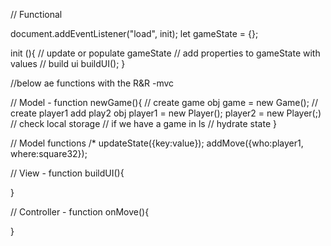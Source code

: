 // Functional

document.addEventListener("load", init);
let gameState = {};



init (){
    // update or populate gameState
    // add properties to gameState with values
    // build ui
    buildUI();
}

//below ae functions with the R&R -mvc

// Model -
function newGame(){
    // create game obj
    game = new Game();
    // create player1 add play2 obj
    player1 = new Player();
    player2 = new Player(;)
    // check local storage
    // if we have a game in ls
    // hydrate state
}

// Model functions
/*
    updateState({key:value});
    addMove({who:player1, where:square32});
    

// View -
function buildUI(){

}

// Controller -
function onMove(){

}